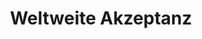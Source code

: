 ---
layout: locations
permalink: /worldwide-adoption/
lang: de
title: "Weltweite Akzeptanz"

# Organizations List
locations_orgs:
  heading: "Weltweite Standorte"
  subheading: "Discover global progress in health data interoperability."
  description: |
    Entdecken Sie den globalen Fortschritt bei der Interoperabilität von Gesundheitsdaten.
    Diese Länder und Regionen haben den International Patient Access (IPA) unter Verwendung des HL7 FHIR-Standards implementiert und ermöglichen so den grenzüberschreitenden Zugriff auf Gesundheitsdaten.


    **Standort eintragen**\
    Vertreten Sie eine Einrichtung des Gesundheitswesens, eine Regierungsbehörde, ein Labor, eine Apotheke oder einen Kostenträger? Erfahren Sie mehr über die [Listung Ihrer Organisation](https://github.com/HL7/ipa-website/blob/main/README.md){: target="_blank"} und das [Ausfüllen eines Formulars](https://docs.google.com/forms/d/e/1FAIpQLSddDFt9G5dLr6emaNNBSosc4oHpJqA5ZBKmOY58-buILMZ8nw/viewform){: target="_blank}.
  show_map: true

# Apps List
locations_apps:
  heading: "Teilnehmende Apps"
  subheading: "Patientenorientierte Gesundheits-IT-Apps, die IPA-Standards unterstützen."
  description: |
    **Ihre App einreichen**\
    Sind Sie Entwickler einer patientenorientierten Gesundheits-IT-App, die die HL7 FHIR International Patient Access (IPA)-Standards unterstützt? Reichen Sie Ihre Anwendung für unser Verzeichnis ein, indem [Sie die Anforderungen verstehen](https://github.com/HL7/ipa-website/blob/main/README.md){: target="_blank"} und unser [Formular ausfüllen](https://docs.google.com/forms/d/e/1FAIpQLSeGGNNW8zItp5-uapxCA3RIDWJefHCfWuUTaRmHUWRgh4q2Mg/viewform){: target="_blank}.

    **Haftungsausschluss:** HL7® und FHIR® sind eingetragene Marken von Health Level Seven International und ihre Verwendung dieser Marken stellt keine Billigung durch HL7 dar. Benutzer sollten die Eignung jeder App für ihre spezifischen Anforderungen überprüfen.


---